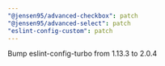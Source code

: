 ```yaml
---
"@jensen95/advanced-checkbox": patch
"@jensen95/advanced-select": patch
"eslint-config-custom": patch
---
```


Bump eslint-config-turbo from 1.13.3 to 2.0.4

